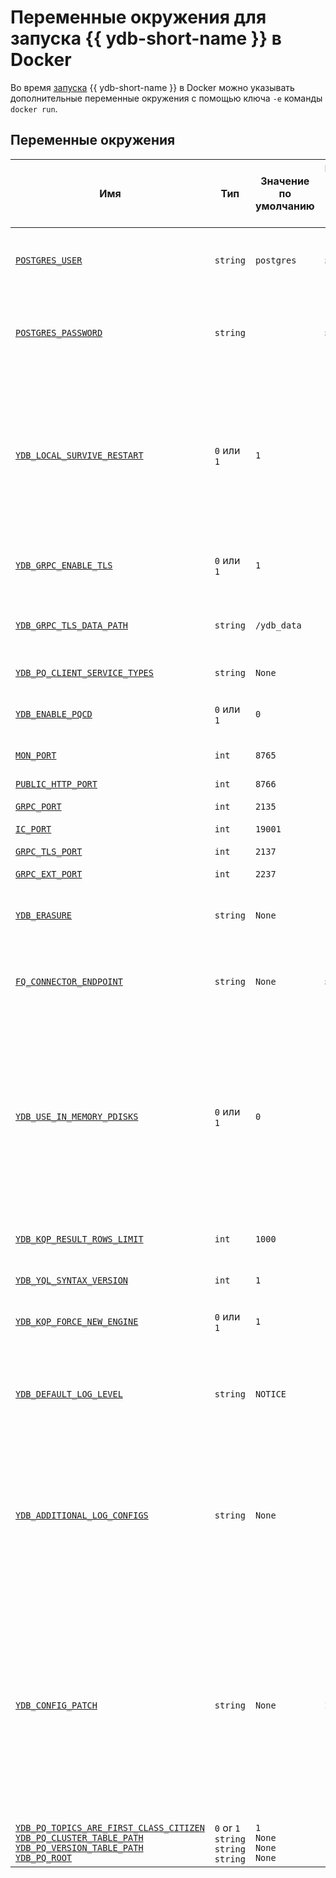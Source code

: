 # Переменные окружения для запуска {{ ydb-short-name }} в Docker

Во время [запуска](start.md) {{ ydb-short-name }} в Docker можно указывать дополнительные переменные окружения с помощью ключа `-e` команды `docker run`.

## Переменные окружения

| Имя                                                                                                                                                                         | Тип        | Значение по умолчанию  | Версия {{ ydb-short-name }}                   | Описание                                                                                                                                                                               |
|-----------------------------------------------------------------------------------------------------------------------------------------------------------------------------|------------|------------------------|------------------------------|----------------------------------------------------------------------------------------------------------------------------------------------------------------------------------------|
| [`POSTGRES_USER`](https://github.com/ydb-platform/ydb/blob/c113fcffa7b1a20ad8dcb1b1760ae5bfa25370ca/ydb/public/tools/lib/cmds/__init__.py#L240)                             | `string`   | `postgres`             | `≥24.1`                      | Имя пользователя для доступа через [режим совместимости с PostgreSQL](../../postgresql/intro.md).                                                                                                                                                             |
| [`POSTGRES_PASSWORD`](https://github.com/ydb-platform/ydb/blob/c113fcffa7b1a20ad8dcb1b1760ae5bfa25370ca/ydb/public/tools/lib/cmds/__init__.py#L240)                         | `string`   |                        | `≥24.1`                      | Пароль пользователя для доступа через [режим совместимости с PostgreSQL](../../postgresql/intro.md).                                                                                                                                                          |
| [`YDB_LOCAL_SURVIVE_RESTART`](https://github.com/ydb-platform/ydb/blob/c113fcffa7b1a20ad8dcb1b1760ae5bfa25370ca/ydb/public/tools/lib/cmds/__init__.py#L254)                 | `0` или `1`| `1`                    |                              | При значении `1` используются файлы конфигурации, созданные при предыдущих запусках, если таковые имеются. При значении `0` всегда генерируются новые файлы конфигурации.        |
| [`YDB_GRPC_ENABLE_TLS`](https://github.com/ydb-platform/ydb/blob/c113fcffa7b1a20ad8dcb1b1760ae5bfa25370ca/ydb/public/tools/lib/cmds/__init__.py#L258)                       | `0` или `1`| `1`                    |                              | Включает использование TLS для gRPC соединений.                                                                                                                                                |
| [`YDB_GRPC_TLS_DATA_PATH`](https://github.com/ydb-platform/ydb/blob/8fefc809c83829d8d8b886e82534d009de4c8826/ydb/public/tools/lib/cmds/__init__.py#L291)                    | `string`   | `/ydb_data`            |                              | Путь до директории с TLS сертификатами для gRPC соединений.                                                                                                                                                               |      
| [`YDB_PQ_CLIENT_SERVICE_TYPES`](https://github.com/ydb-platform/ydb/blob/8fefc809c83829d8d8b886e82534d009de4c8826/ydb/public/tools/lib/cmds/__init__.py#L297)               | `string`   | `None`                 |                              | Тип клиента persistent queue.                                                                                                                                                                       |
| [`YDB_ENABLE_PQCD`](https://github.com/ydb-platform/ydb/blob/8fefc809c83829d8d8b886e82534d009de4c8826/ydb/public/tools/lib/cmds/__init__.py#L310)                           | `0` или `1`| `0`                    |                              | Включает использование persistent queue cluster discovery.                                                                                                                                                          |
| [`MON_PORT`](https://github.com/ydb-platform/ydb/blob/8dde59cd0af86737d07a1cd8ff19811a2bd2b663/ydb/tests/library/harness/kikimr_port_allocator.py#L170)                     | `int`      | `8765`                 |                              | Порт для мониторинга.                                                                                                                                                                   |
| [`PUBLIC_HTTP_PORT`](https://github.com/ydb-platform/ydb/blob/8dde59cd0af86737d07a1cd8ff19811a2bd2b663/ydb/tests/library/harness/kikimr_port_allocator.py#L192)             | `int`      | `8766`                 |                              | Публичный HTTP порт.                                                                                                                                                                  |
| [`GRPC_PORT`](https://github.com/ydb-platform/ydb/blob/8dde59cd0af86737d07a1cd8ff19811a2bd2b663/ydb/tests/library/harness/kikimr_port_allocator.py#L174)                    | `int`      | `2135`                 |                              | gRPC порт.                                                                                                                                                                            |
| [`IC_PORT`](https://github.com/ydb-platform/ydb/blob/8dde59cd0af86737d07a1cd8ff19811a2bd2b663/ydb/tests/library/harness/kikimr_port_allocator.py#L179)                      | `int`      | `19001`                |                              | Порт интерконнекта.                                                                                                                                                                    |
| [`GRPC_TLS_PORT`](https://github.com/ydb-platform/ydb/blob/8dde59cd0af86737d07a1cd8ff19811a2bd2b663/ydb/tests/library/harness/kikimr_port_allocator.py#L183)                | `int`      | `2137`                 |                              | gRPCS порт.                                                                                                                                                                        |
| [`GRPC_EXT_PORT`](https://github.com/ydb-platform/ydb/blob/8dde59cd0af86737d07a1cd8ff19811a2bd2b663/ydb/tests/library/harness/kikimr_port_allocator.py#L187)                | `int`      | `2237`                 |                              | Внешний gRPC порт.                                                                                                                                                                        |
| [`YDB_ERASURE`](https://github.com/ydb-platform/ydb/blob/8fefc809c83829d8d8b886e82534d009de4c8826/ydb/public/tools/lib/cmds/__init__.py#L50)                                | `string`   | `None`                 |                              | Режим работы распределйнного хранилища, см. [{#T}](../../concepts/topology.md).                                                                                                                   |
| [`FQ_CONNECTOR_ENDPOINT`](https://github.com/ydb-platform/ydb/blob/c113fcffa7b1a20ad8dcb1b1760ae5bfa25370ca/ydb/public/tools/lib/cmds/__init__.py#L261)                     | `string`   | `None`                 | `≥24.1`                      | Строка подключения коннектора к внешним источникам `fq-connector-go`.                                                                                                                     |
| [`YDB_USE_IN_MEMORY_PDISKS`](https://github.com/ydb-platform/ydb/blob/c113fcffa7b1a20ad8dcb1b1760ae5bfa25370ca/ydb/public/tools/lib/cmds/__init__.py#L230)                  | `0` или `1`| `0`                    |                              | Делает все данные волатильными, хранящимися только в оперативной памяти. В настоящее время сохранение данных путём её отключения поддерживается только на процессорах x86_64.           |
| [`YDB_KQP_RESULT_ROWS_LIMIT`](https://github.com/ydb-platform/ydb/blob/b1c590828b222c839dedecd8e6e79413ef5b7eec/ydb/tests/library/harness/kikimr_config.py#L69)             | `int`      | `1000`                 |                              | Лимит на количество строк в результатах запросов.                                                                                                                                                                     |
| [`YDB_YQL_SYNTAX_VERSION`](https://github.com/ydb-platform/ydb/blob/b1c590828b222c839dedecd8e6e79413ef5b7eec/ydb/tests/library/harness/kikimr_config.py#L70)                | `int`      | `1`                    |                              | Задаёт версию синтаксиса [YQL](../../yql/reference/index.md).                                                                                                                                                   |
| [`YDB_KQP_FORCE_NEW_ENGINE`](https://github.com/ydb-platform/ydb/blob/b1c590828b222c839dedecd8e6e79413ef5b7eec/ydb/tests/library/harness/kikimr_config.py#L71)              | `0` или `1`| `1`                    |                              | Включает использование нового движка [KPQ](../../concepts/glossary.md#kqp).                                                                                                                                               |
| [`YDB_DEFAULT_LOG_LEVEL`](https://github.com/ydb-platform/ydb/blob/b1c590828b222c839dedecd8e6e79413ef5b7eec/ydb/tests/library/harness/kikimr_config.py#L73)                 | `string`   | `NOTICE`               |                              | Задаёт уровень логирования по умолчанию. Доступные значения уровней: `CRIT`, `ERROR`, `WARN`, `NOTICE`, `INFO`.                                                                                     |
| [`YDB_ADDITIONAL_LOG_CONFIGS`](https://github.com/ydb-platform/ydb/blob/b1c590828b222c839dedecd8e6e79413ef5b7eec/ydb/tests/library/harness/kikimr_config.py#L48)            | `string`   | `None`                 |                              | Задаёт дополнительные уровни логирования в формате: `компонент:значение уровня`. Если необходимо указать несколько компонентов, их следует вводить через запятую.                           |  
| [`YDB_CONFIG_PATCH`](https://github.com/ydb-platform/ydb/blob/main/ydb/public/tools/lib/cmds/__init__.py#L406)                                                                                                                                                      | `string`   | `None`                 | `24.3`                       | Задает возможность указать путь к конфигу, содержимое которого будет использовано для генерации новго конфига {{ ydb-short-name }}, если конфиг {{ ydb-short-name }} уже был сгенерирован во время прошлых запусков, то изменения не произойдут. |
| [`YDB_PQ_TOPICS_ARE_FIRST_CLASS_CITIZEN`](https://github.com/ydb-platform/ydb/blob/b1c590828b222c839dedecd8e6e79413ef5b7eec/ydb/tests/library/harness/kikimr_config.py#L77) <br> [`YDB_PQ_CLUSTER_TABLE_PATH`](https://github.com/ydb-platform/ydb/blob/b1c590828b222c839dedecd8e6e79413ef5b7eec/ydb/tests/library/harness/kikimr_config.py#L78) <br>  [`YDB_PQ_VERSION_TABLE_PATH`](https://github.com/ydb-platform/ydb/blob/b1c590828b222c839dedecd8e6e79413ef5b7eec/ydb/tests/library/harness/kikimr_config.py#L79) <br> [`YDB_PQ_ROOT`](https://github.com/ydb-platform/ydb/blob/b1c590828b222c839dedecd8e6e79413ef5b7eec/ydb/tests/library/harness/kikimr_config.py#L80) <br/>| `0` or `1` <br> `string` <br> `string` <br> `string` <br/>| `1` <br> `None` <br> `None` <br> `None` <br/> |  | Не используются.          |  ```
